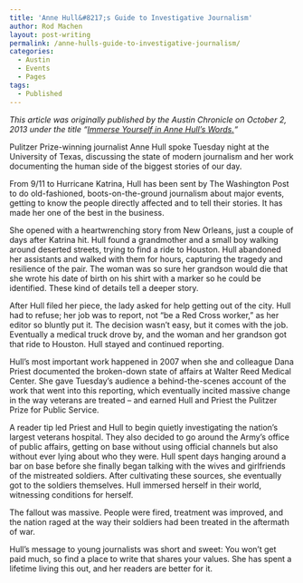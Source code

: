 ```yaml
---
title: 'Anne Hull&#8217;s Guide to Investigative Journalism'
author: Rod Machen
layout: post-writing
permalink: /anne-hulls-guide-to-investigative-journalism/
categories:
  - Austin
  - Events
  - Pages
tags:
  - Published
---
```

<p dir="ltr">
  <em>This article was originally published by the Austin Chronicle on October 2, 2013 under the title “<a href="http://www.austinchronicle.com/daily/books/2013-10-02/immerse-yourself-in-anne-hulls-words/" target="_blank">Immerse Yourself in Anne Hull&#8217;s Words.</a>“</em>
</p>

<p dir="ltr">
  Pulitzer Prize-winning journalist Anne Hull spoke Tuesday night at the University of Texas, discussing the state of modern journalism and her work documenting the human side of the biggest stories of our day.
</p>

<p dir="ltr">
  From 9/11 to Hurricane Katrina, Hull has been sent by The Washington Post to do old-fashioned, boots-on-the-ground journalism about major events, getting to know the people directly affected and to tell their stories. It has made her one of the best in the business.<!--more-->
</p>

<p dir="ltr">
  She opened with a heartwrenching story from New Orleans, just a couple of days after Katrina hit. Hull found a grandmother and a small boy walking around deserted streets, trying to find a ride to Houston. Hull abandoned her assistants and walked with them for hours, capturing the tragedy and resilience of the pair. The woman was so sure her grandson would die that she wrote his date of birth on his shirt with a marker so he could be identified. These kind of details tell a deeper story.
</p>

<p dir="ltr">
  After Hull filed her piece, the lady asked for help getting out of the city. Hull had to refuse; her job was to report, not &#8220;be a Red Cross worker,&#8221; as her editor so bluntly put it. The decision wasn&#8217;t easy, but it comes with the job. Eventually a medical truck drove by, and the woman and her grandson got that ride to Houston. Hull stayed and continued reporting.
</p>

<p dir="ltr">
  Hull&#8217;s most important work happened in 2007 when she and colleague Dana Priest documented the broken-down state of affairs at Walter Reed Medical Center. She gave Tuesday&#8217;s audience a behind-the-scenes account of the work that went into this reporting, which eventually incited massive change in the way veterans are treated – and earned Hull and Priest the Pulitzer Prize for Public Service.
</p>

<p dir="ltr">
  A reader tip led Priest and Hull to begin quietly investigating the nation’s largest veterans hospital. They also decided to go around the Army’s office of public affairs, getting on base without using official channels but also without ever lying about who they were. Hull spent days hanging around a bar on base before she finally began talking with the wives and girlfriends of the mistreated soldiers. After cultivating these sources, she eventually got to the soldiers themselves. Hull immersed herself in their world, witnessing conditions for herself.
</p>

<p dir="ltr">
  The fallout was massive. People were fired, treatment was improved, and the nation raged at the way their soldiers had been treated in the aftermath of war.
</p>

<p dir="ltr">
  Hull’s message to young journalists was short and sweet: You won’t get paid much, so find a place to write that shares your values. She has spent a lifetime living this out, and her readers are better for it.
</p>